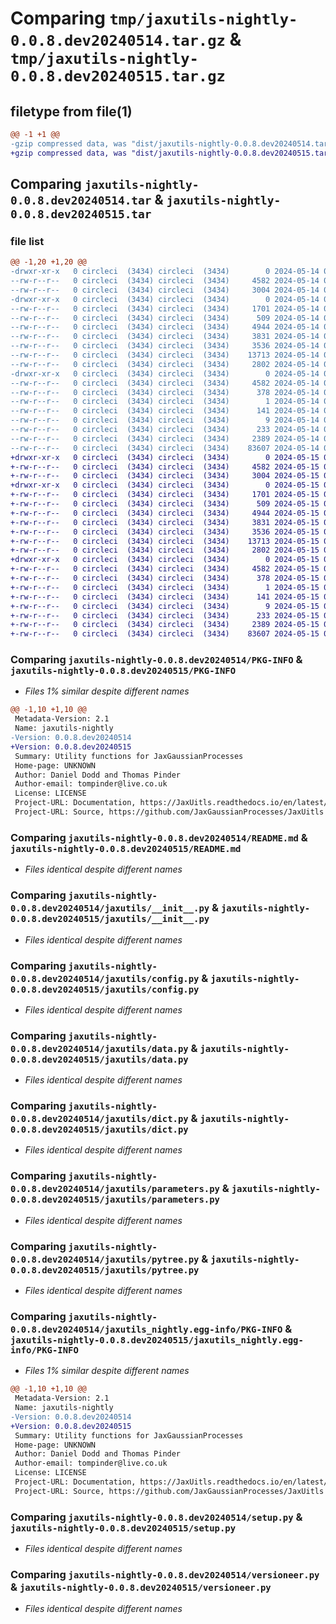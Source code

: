 # Comparing `tmp/jaxutils-nightly-0.0.8.dev20240514.tar.gz` & `tmp/jaxutils-nightly-0.0.8.dev20240515.tar.gz`

## filetype from file(1)

```diff
@@ -1 +1 @@
-gzip compressed data, was "dist/jaxutils-nightly-0.0.8.dev20240514.tar", last modified: Tue May 14 00:06:22 2024, max compression
+gzip compressed data, was "dist/jaxutils-nightly-0.0.8.dev20240515.tar", last modified: Wed May 15 00:06:30 2024, max compression
```

## Comparing `jaxutils-nightly-0.0.8.dev20240514.tar` & `jaxutils-nightly-0.0.8.dev20240515.tar`

### file list

```diff
@@ -1,20 +1,20 @@
-drwxr-xr-x   0 circleci  (3434) circleci  (3434)        0 2024-05-14 00:06:22.309080 jaxutils-nightly-0.0.8.dev20240514/
--rw-r--r--   0 circleci  (3434) circleci  (3434)     4582 2024-05-14 00:06:22.309080 jaxutils-nightly-0.0.8.dev20240514/PKG-INFO
--rw-r--r--   0 circleci  (3434) circleci  (3434)     3004 2024-05-14 00:06:14.000000 jaxutils-nightly-0.0.8.dev20240514/README.md
-drwxr-xr-x   0 circleci  (3434) circleci  (3434)        0 2024-05-14 00:06:22.309080 jaxutils-nightly-0.0.8.dev20240514/jaxutils/
--rw-r--r--   0 circleci  (3434) circleci  (3434)     1701 2024-05-14 00:06:14.000000 jaxutils-nightly-0.0.8.dev20240514/jaxutils/__init__.py
--rw-r--r--   0 circleci  (3434) circleci  (3434)      509 2024-05-14 00:06:22.309080 jaxutils-nightly-0.0.8.dev20240514/jaxutils/_version.py
--rw-r--r--   0 circleci  (3434) circleci  (3434)     4944 2024-05-14 00:06:14.000000 jaxutils-nightly-0.0.8.dev20240514/jaxutils/config.py
--rw-r--r--   0 circleci  (3434) circleci  (3434)     3831 2024-05-14 00:06:14.000000 jaxutils-nightly-0.0.8.dev20240514/jaxutils/data.py
--rw-r--r--   0 circleci  (3434) circleci  (3434)     3536 2024-05-14 00:06:14.000000 jaxutils-nightly-0.0.8.dev20240514/jaxutils/dict.py
--rw-r--r--   0 circleci  (3434) circleci  (3434)    13713 2024-05-14 00:06:14.000000 jaxutils-nightly-0.0.8.dev20240514/jaxutils/parameters.py
--rw-r--r--   0 circleci  (3434) circleci  (3434)     2802 2024-05-14 00:06:14.000000 jaxutils-nightly-0.0.8.dev20240514/jaxutils/pytree.py
-drwxr-xr-x   0 circleci  (3434) circleci  (3434)        0 2024-05-14 00:06:22.309080 jaxutils-nightly-0.0.8.dev20240514/jaxutils_nightly.egg-info/
--rw-r--r--   0 circleci  (3434) circleci  (3434)     4582 2024-05-14 00:06:22.000000 jaxutils-nightly-0.0.8.dev20240514/jaxutils_nightly.egg-info/PKG-INFO
--rw-r--r--   0 circleci  (3434) circleci  (3434)      378 2024-05-14 00:06:22.000000 jaxutils-nightly-0.0.8.dev20240514/jaxutils_nightly.egg-info/SOURCES.txt
--rw-r--r--   0 circleci  (3434) circleci  (3434)        1 2024-05-14 00:06:22.000000 jaxutils-nightly-0.0.8.dev20240514/jaxutils_nightly.egg-info/dependency_links.txt
--rw-r--r--   0 circleci  (3434) circleci  (3434)      141 2024-05-14 00:06:22.000000 jaxutils-nightly-0.0.8.dev20240514/jaxutils_nightly.egg-info/requires.txt
--rw-r--r--   0 circleci  (3434) circleci  (3434)        9 2024-05-14 00:06:22.000000 jaxutils-nightly-0.0.8.dev20240514/jaxutils_nightly.egg-info/top_level.txt
--rw-r--r--   0 circleci  (3434) circleci  (3434)      233 2024-05-14 00:06:22.309080 jaxutils-nightly-0.0.8.dev20240514/setup.cfg
--rw-r--r--   0 circleci  (3434) circleci  (3434)     2389 2024-05-14 00:06:14.000000 jaxutils-nightly-0.0.8.dev20240514/setup.py
--rw-r--r--   0 circleci  (3434) circleci  (3434)    83607 2024-05-14 00:06:14.000000 jaxutils-nightly-0.0.8.dev20240514/versioneer.py
+drwxr-xr-x   0 circleci  (3434) circleci  (3434)        0 2024-05-15 00:06:30.561304 jaxutils-nightly-0.0.8.dev20240515/
+-rw-r--r--   0 circleci  (3434) circleci  (3434)     4582 2024-05-15 00:06:30.561304 jaxutils-nightly-0.0.8.dev20240515/PKG-INFO
+-rw-r--r--   0 circleci  (3434) circleci  (3434)     3004 2024-05-15 00:06:23.000000 jaxutils-nightly-0.0.8.dev20240515/README.md
+drwxr-xr-x   0 circleci  (3434) circleci  (3434)        0 2024-05-15 00:06:30.565304 jaxutils-nightly-0.0.8.dev20240515/jaxutils/
+-rw-r--r--   0 circleci  (3434) circleci  (3434)     1701 2024-05-15 00:06:23.000000 jaxutils-nightly-0.0.8.dev20240515/jaxutils/__init__.py
+-rw-r--r--   0 circleci  (3434) circleci  (3434)      509 2024-05-15 00:06:30.565304 jaxutils-nightly-0.0.8.dev20240515/jaxutils/_version.py
+-rw-r--r--   0 circleci  (3434) circleci  (3434)     4944 2024-05-15 00:06:23.000000 jaxutils-nightly-0.0.8.dev20240515/jaxutils/config.py
+-rw-r--r--   0 circleci  (3434) circleci  (3434)     3831 2024-05-15 00:06:23.000000 jaxutils-nightly-0.0.8.dev20240515/jaxutils/data.py
+-rw-r--r--   0 circleci  (3434) circleci  (3434)     3536 2024-05-15 00:06:23.000000 jaxutils-nightly-0.0.8.dev20240515/jaxutils/dict.py
+-rw-r--r--   0 circleci  (3434) circleci  (3434)    13713 2024-05-15 00:06:23.000000 jaxutils-nightly-0.0.8.dev20240515/jaxutils/parameters.py
+-rw-r--r--   0 circleci  (3434) circleci  (3434)     2802 2024-05-15 00:06:23.000000 jaxutils-nightly-0.0.8.dev20240515/jaxutils/pytree.py
+drwxr-xr-x   0 circleci  (3434) circleci  (3434)        0 2024-05-15 00:06:30.561304 jaxutils-nightly-0.0.8.dev20240515/jaxutils_nightly.egg-info/
+-rw-r--r--   0 circleci  (3434) circleci  (3434)     4582 2024-05-15 00:06:30.000000 jaxutils-nightly-0.0.8.dev20240515/jaxutils_nightly.egg-info/PKG-INFO
+-rw-r--r--   0 circleci  (3434) circleci  (3434)      378 2024-05-15 00:06:30.000000 jaxutils-nightly-0.0.8.dev20240515/jaxutils_nightly.egg-info/SOURCES.txt
+-rw-r--r--   0 circleci  (3434) circleci  (3434)        1 2024-05-15 00:06:30.000000 jaxutils-nightly-0.0.8.dev20240515/jaxutils_nightly.egg-info/dependency_links.txt
+-rw-r--r--   0 circleci  (3434) circleci  (3434)      141 2024-05-15 00:06:30.000000 jaxutils-nightly-0.0.8.dev20240515/jaxutils_nightly.egg-info/requires.txt
+-rw-r--r--   0 circleci  (3434) circleci  (3434)        9 2024-05-15 00:06:30.000000 jaxutils-nightly-0.0.8.dev20240515/jaxutils_nightly.egg-info/top_level.txt
+-rw-r--r--   0 circleci  (3434) circleci  (3434)      233 2024-05-15 00:06:30.565304 jaxutils-nightly-0.0.8.dev20240515/setup.cfg
+-rw-r--r--   0 circleci  (3434) circleci  (3434)     2389 2024-05-15 00:06:23.000000 jaxutils-nightly-0.0.8.dev20240515/setup.py
+-rw-r--r--   0 circleci  (3434) circleci  (3434)    83607 2024-05-15 00:06:23.000000 jaxutils-nightly-0.0.8.dev20240515/versioneer.py
```

### Comparing `jaxutils-nightly-0.0.8.dev20240514/PKG-INFO` & `jaxutils-nightly-0.0.8.dev20240515/PKG-INFO`

 * *Files 1% similar despite different names*

```diff
@@ -1,10 +1,10 @@
 Metadata-Version: 2.1
 Name: jaxutils-nightly
-Version: 0.0.8.dev20240514
+Version: 0.0.8.dev20240515
 Summary: Utility functions for JaxGaussianProcesses
 Home-page: UNKNOWN
 Author: Daniel Dodd and Thomas Pinder
 Author-email: tompinder@live.co.uk
 License: LICENSE
 Project-URL: Documentation, https://JaxUitls.readthedocs.io/en/latest/
 Project-URL: Source, https://github.com/JaxGaussianProcesses/JaxUitls
```

### Comparing `jaxutils-nightly-0.0.8.dev20240514/README.md` & `jaxutils-nightly-0.0.8.dev20240515/README.md`

 * *Files identical despite different names*

### Comparing `jaxutils-nightly-0.0.8.dev20240514/jaxutils/__init__.py` & `jaxutils-nightly-0.0.8.dev20240515/jaxutils/__init__.py`

 * *Files identical despite different names*

### Comparing `jaxutils-nightly-0.0.8.dev20240514/jaxutils/config.py` & `jaxutils-nightly-0.0.8.dev20240515/jaxutils/config.py`

 * *Files identical despite different names*

### Comparing `jaxutils-nightly-0.0.8.dev20240514/jaxutils/data.py` & `jaxutils-nightly-0.0.8.dev20240515/jaxutils/data.py`

 * *Files identical despite different names*

### Comparing `jaxutils-nightly-0.0.8.dev20240514/jaxutils/dict.py` & `jaxutils-nightly-0.0.8.dev20240515/jaxutils/dict.py`

 * *Files identical despite different names*

### Comparing `jaxutils-nightly-0.0.8.dev20240514/jaxutils/parameters.py` & `jaxutils-nightly-0.0.8.dev20240515/jaxutils/parameters.py`

 * *Files identical despite different names*

### Comparing `jaxutils-nightly-0.0.8.dev20240514/jaxutils/pytree.py` & `jaxutils-nightly-0.0.8.dev20240515/jaxutils/pytree.py`

 * *Files identical despite different names*

### Comparing `jaxutils-nightly-0.0.8.dev20240514/jaxutils_nightly.egg-info/PKG-INFO` & `jaxutils-nightly-0.0.8.dev20240515/jaxutils_nightly.egg-info/PKG-INFO`

 * *Files 1% similar despite different names*

```diff
@@ -1,10 +1,10 @@
 Metadata-Version: 2.1
 Name: jaxutils-nightly
-Version: 0.0.8.dev20240514
+Version: 0.0.8.dev20240515
 Summary: Utility functions for JaxGaussianProcesses
 Home-page: UNKNOWN
 Author: Daniel Dodd and Thomas Pinder
 Author-email: tompinder@live.co.uk
 License: LICENSE
 Project-URL: Documentation, https://JaxUitls.readthedocs.io/en/latest/
 Project-URL: Source, https://github.com/JaxGaussianProcesses/JaxUitls
```

### Comparing `jaxutils-nightly-0.0.8.dev20240514/setup.py` & `jaxutils-nightly-0.0.8.dev20240515/setup.py`

 * *Files identical despite different names*

### Comparing `jaxutils-nightly-0.0.8.dev20240514/versioneer.py` & `jaxutils-nightly-0.0.8.dev20240515/versioneer.py`

 * *Files identical despite different names*

